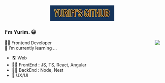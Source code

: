 <p align="center">
  <img src="https://github.com/yurim22/yurim22/blob/main/svg-animation/yurim-github.gif" alt="svg-animation" />
</p>

### I'm Yurim. 😀

<img align="right" src="https://github-readme-stats.vercel.app/api?username=yurim22&hide=contribs,prs&show_icons=true&theme=buefy">

👩‍💻 Frontend Developer </br>
🌱 I’m currently learning ...

- 🌎 Web
- 🏄‍♀️ FrontEnd : JS, TS, React, Angular
- 🧗‍♀️ BackEnd : Node, Nest
- 🌸 UX/UI
